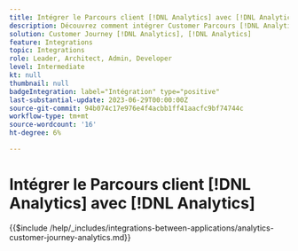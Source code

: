 ```yaml
---
title: Intégrer le Parcours client [!DNL Analytics] avec [!DNL Analytics]
description: Découvrez comment intégrer Customer Parcours [!DNL Analytics] avec [!DNL Analytics].
solution: Customer Journey [!DNL Analytics], [!DNL Analytics]
feature: Integrations
topic: Integrations
role: Leader, Architect, Admin, Developer
level: Intermediate
kt: null
thumbnail: null
badgeIntegration: label="Intégration" type="positive"
last-substantial-update: 2023-06-29T00:00:00Z
source-git-commit: 94b074c17e976e4f4acbb1ff41aacfc9bf74744c
workflow-type: tm+mt
source-wordcount: '16'
ht-degree: 6%

---
```



# Intégrer le Parcours client [!DNL Analytics] avec [!DNL Analytics]

{{$include /help/_includes/integrations-between-applications/analytics-customer-journey-analytics.md}}
